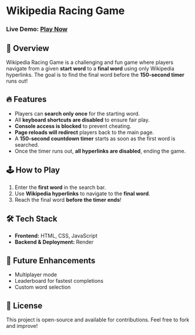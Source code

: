 # Wikipedia Racing Game  

### Live Demo: [Play Now](https://synapse-wikipedia-racing.istevit.in)  

## 🚀 Overview  
Wikipedia Racing Game is a challenging and fun game where players navigate from a given **start word** to a **final word** using only Wikipedia hyperlinks. The goal is to find the final word before the **150-second timer** runs out!  

## 🔥 Features  
- Players can **search only once** for the starting word.  
- All **keyboard shortcuts are disabled** to ensure fair play.  
- **Console access is blocked** to prevent cheating.  
- **Page reloads will redirect** players back to the main page.  
- A **150-second countdown timer** starts as soon as the first word is searched.  
- Once the timer runs out, **all hyperlinks are disabled**, ending the game.  

## 🕹️ How to Play  
1. Enter the **first word** in the search bar.  
2. Use **Wikipedia hyperlinks** to navigate to the **final word**.  
3. Reach the final word **before the timer ends**!  

## 🛠️ Tech Stack  
- **Frontend:** HTML, CSS, JavaScript  
- **Backend & Deployment:** Render  

## 🎯 Future Enhancements  
- Multiplayer mode  
- Leaderboard for fastest completions  
- Custom word selection  

## 📜 License  
This project is open-source and available for contributions. Feel free to fork and improve!  
